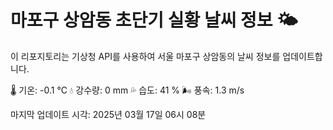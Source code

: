 
# 마포구 상암동 초단기 실황 날씨 정보 🌤️

이 리포지토리는 기상청 API를 사용하여 서울 마포구 상암동의 날씨 정보를 업데이트합니다. 

🌡️ 기온: -0.1 ℃
💧 강수량: 0 mm
💦 습도: 41 %
🌬️ 풍속: 1.3 m/s

마지막 업데이트 시각: 2025년 03월 17일 06시 08분    
